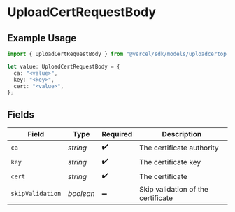 # UploadCertRequestBody

## Example Usage

```typescript
import { UploadCertRequestBody } from "@vercel/sdk/models/uploadcertop.js";

let value: UploadCertRequestBody = {
  ca: "<value>",
  key: "<key>",
  cert: "<value>",
};
```

## Fields

| Field                              | Type                               | Required                           | Description                        |
| ---------------------------------- | ---------------------------------- | ---------------------------------- | ---------------------------------- |
| `ca`                               | *string*                           | :heavy_check_mark:                 | The certificate authority          |
| `key`                              | *string*                           | :heavy_check_mark:                 | The certificate key                |
| `cert`                             | *string*                           | :heavy_check_mark:                 | The certificate                    |
| `skipValidation`                   | *boolean*                          | :heavy_minus_sign:                 | Skip validation of the certificate |